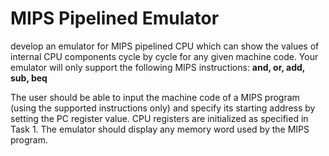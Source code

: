 # MIPS Pipelined Emulator

develop an emulator for MIPS pipelined CPU which can show the values of internal CPU components cycle by cycle for any
given machine code. Your emulator will only support the following MIPS instructions: **and, or, add, sub, beq**

The user should be able to input the machine code of a MIPS program (using the supported instructions only) and specify
its starting address by setting the PC register value. CPU registers are initialized as specified in Task 1. The
emulator should display any memory word used by the MIPS program.

